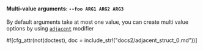 #### Multi-value arguments: `--foo ARG1 ARG2 ARG3`

By default arguments take at most one value, you can create multi value options by using
[`adjacent`](crate::parsers::ParseCon::adjacent) modifier

#![cfg_attr(not(doctest), doc = include_str!("docs2/adjacent_struct_0.md"))]
